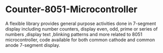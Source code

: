 # Counter-8051-Microcontroller
A flexible library provides general purpose activities done in 7-segment display including number counters, display even, odd, prime or series of numbers ,display text ,blinking patterns and more related to 8051 microcontroller, code available for both common cathode and common anode 7-segment display.
